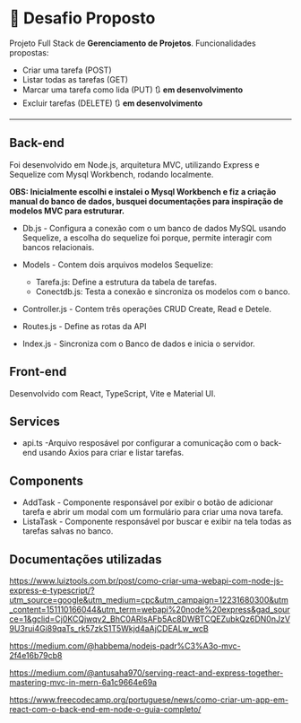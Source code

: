 # 📌 Desafio Proposto

Projeto Full Stack de **Gerenciamento de Projetos**. Funcionalidades propostas: 

- Criar uma tarefa (POST)
- Listar todas as tarefas (GET)
- Marcar uma tarefa como lida (PUT) 🔃 **em desenvolvimento**
- Excluir tarefas (DELETE) 🔃 **em desenvolvimento**

---


## Back-end 

Foi desenvolvido em Node.js, arquitetura MVC, utilizando Express e Sequelize com Mysql Workbench, rodando localmente. 

**OBS: Inicialmente escolhi e instalei o Mysql Workbench e fiz a criação manual do banco de dados, busquei documentações para inspiração de modelos MVC para estruturar.**

- Db.js - Configura a conexão com o um banco de dados MySQL usando Sequelize, a escolha do sequelize foi porque, permite interagir com bancos relacionais.

- Models - Contem dois arquivos modelos Sequelize:
  - Tarefa.js: Define a estrutura da tabela de tarefas.
  - Conectdb.js: Testa a conexão e sincroniza os modelos com o banco.

- Controller.js - Contem três operações CRUD Create, Read e Detele.

- Routes.js - Define as rotas da API

- Index.js - Sincroniza com o Banco de dados e inicia o servidor.


## Front-end

Desenvolvido com React, TypeScript, Vite e Material UI.

## Services

- api.ts -Arquivo resposável por configurar a comunicação com o back-end usando Axios para criar e listar tarefas.

## Components 

- AddTask - Componente responsável por exibir o botão de adicionar tarefa e abrir um modal com um formulário para criar uma nova tarefa.
- ListaTask - Componente responsável por buscar e exibir na tela todas as tarefas salvas no banco.


## Documentações utilizadas

https://www.luiztools.com.br/post/como-criar-uma-webapi-com-node-js-express-e-typescript/?utm_source=google&utm_medium=cpc&utm_campaign=12231680300&utm_content=151110166044&utm_term=webapi%20node%20express&gad_source=1&gclid=Cj0KCQjwqv2_BhC0ARIsAFb5Ac8DWBTCQEZubkQz6DN0nJzV9U3rui4Gi89qaTs_rk57zkS1T5Wkjd4aAjCDEALw_wcB

https://medium.com/@habbema/nodejs-padr%C3%A3o-mvc-2f4e16b79cb8

https://medium.com/@antusaha970/serving-react-and-express-together-mastering-mvc-in-mern-6a1c9664e69a

https://www.freecodecamp.org/portuguese/news/como-criar-um-app-em-react-com-o-back-end-em-node-o-guia-completo/
